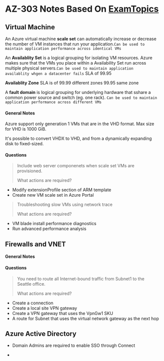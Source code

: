 # AZ-303 Notes Based On [ExamTopics](https://www.examtopics.com/exams/microsoft/az-303/view/9/)

## Virtual Machine

An Azure virtual machine __scale set__ can automatically increase or decrease the number of VM instances that run your application.`Can be used to maintain application performance across identical VMs`

An __Availablity Set__ is a logical grouping for isolating VM resources. Azure makes sure that the VMs you place within a Availability Set run across multiple physical servers.`Can be used to maintain application availablity whgen a datacenter fails` SLA of 99.95

__Availablity Zone__ SLA is of 99.99 different zones
99.95 same zone

A __fault domain__ is logical grouping for underlying hardware that sshare a common power source and switch (eg. one rack). `Can be used to maintain application performance across different VMs`


#### General Notes
Azure support only generation 1 VMs that are in the VHD format. Max size for VHD is 1000 GiB.

It's possible to convert VHDX to VHD, and from a dynamically expanding disk to fixed-sized.





#### Questions

> Include web server componenets when scale set VMs are provisioned. 
>
> What actions are required?

- Modify extensionProfile section of ARM template
- Create new VM scale set in Azure Portal

> Troubleshooting slow VMs using network trace
>
> What actions are required?

- VM blade install performance diagnostics
- Run advanced performance analysis

## Firewalls and VNET
#### General Notes



#### Questions
> You need to route all Internet-bound traffic from Subnet1 to the Seattle office.
>
> What actions are required?


- Create a connection
- Create a local site VPN gateway
- Create a VPN gateway that uses the VpnGw1 SKU
- A route for Subnet that uses the virtual network gateway as the next hop

## Azure Active Directory

- Domain Admins are required to enable SSO through Connect

- 